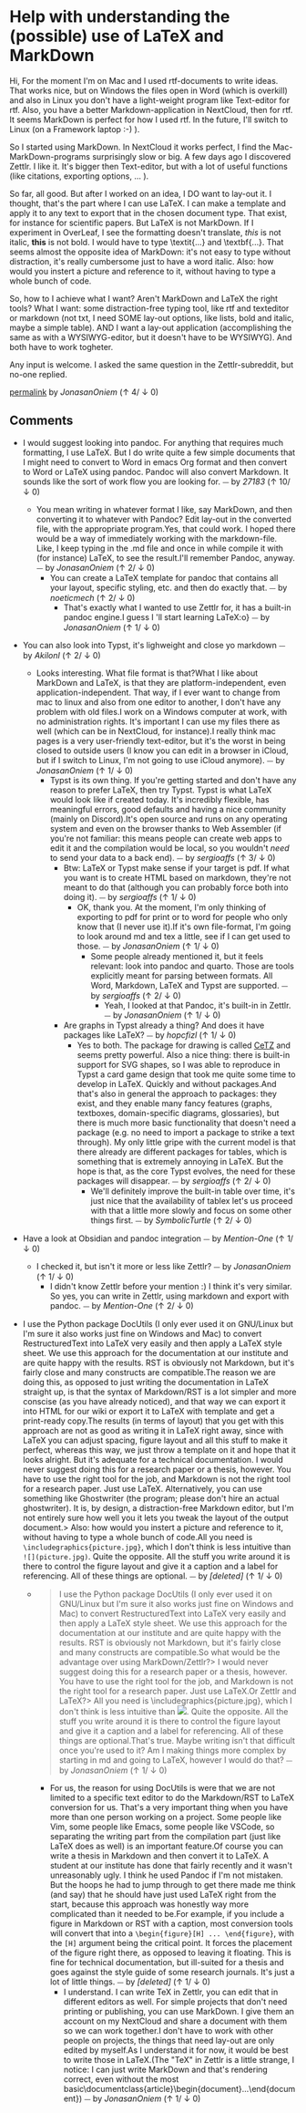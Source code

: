 # Help with understanding the (possible) use of LaTeX and MarkDown

Hi,
For the moment I'm on Mac and I used rtf-documents to write ideas. That works nice, but on Windows the files open in Word (which is overkill) and also in Linux you don't have a light-weight program like Text-editor for rtf. Also, you have a better Markdown-application in NextCloud, then for rtf. It seems MarkDown is perfect for how I used rtf. In the future, I'll switch to Linux (on a Framework laptop :-) ).

So I started using MarkDown. In NextCloud it works perfect, I find the Mac-MarkDown-programs surprisingly slow or big. A few days ago I discovered Zettlr. I like it. It's bigger then Text-editor, but with a lot of useful functions (like citations, exporting options, ... ).

So far, all good. But after I worked on an idea, I DO want to lay-out it. I thought, that's the part where I can use LaTeX. I can make a template and apply it to any text to export that in the chosen document type. That exist, for instance for scientific papers.
But LaTeX is not MarkDown. If I experiment in OverLeaf, I see the formatting doesn't translate, _this_ is not italic, **this** is not bold. I would have to type \textit{...} and \textbf{...}.
That seems almost the opposite idea of MarkDown: it's not easy to type without distraction, it's really cumbersome just to have a word italic. Also: how would you instert a picture and reference to it, without having to type a whole bunch of code.

So, how to I achieve what I want? Aren't MarkDown and LaTeX the right tools?
What I want: some distraction-free typing tool, like rtf and texteditor or markdown (not txt, I need SOME lay-out options, like lists, bold and italic, maybe a simple table). AND I want a lay-out application (accomplishing the same as with a WYSIWYG-editor, but it doesn't have to be WYSIWYG). And both have to work togheter.

Any input is welcome. I asked the same question in the Zettlr-subreddit, but no-one replied.

[permalink](http://reddit.com/r/LaTeX/comments/16mmpxo/help_with_understanding_the_possible_use_of_latex/)
by *JonasanOniem* (↑ 4/ ↓ 0)

## Comments

- I would suggest looking into pandoc.  For anything that requires much formatting, I use LaTeX.  But I do write quite a few simple documents that I might need to convert to Word in emacs Org format and then convert to Word or LaTeX using pandoc.  Pandoc will also convert Markdown.  It sounds like the sort of work flow you are looking for. ⏤ by *27183* (↑ 10/ ↓ 0)
	- You mean writing in whatever format I like, say MarkDown, and then converting it to whatever with Pandoc? Edit lay-out in the converted file, with the appropriate program.Yes, that could work. I hoped there would be a way of immediately working with the markdown-file. Like, I keep typing in the .md file and once in while compile it with (for instance) LaTeX, to see the result.I'll remember Pandoc, anyway. ⏤ by *JonasanOniem* (↑ 2/ ↓ 0)
		- You can create a LaTeX template for pandoc that contains all your layout, specific styling, etc. and then do exactly that. ⏤ by *noeticmech* (↑ 2/ ↓ 0)
			- That's exactly what I wanted to use Zettlr for, it has a built-in pandoc engine.I guess I 'll start learning LaTeX:o} ⏤ by *JonasanOniem* (↑ 1/ ↓ 0)

- You can also look into Typst, it's lighweight and close yo markdown ⏤ by *AkilonI* (↑ 2/ ↓ 0)
	- Looks interesting. What file format is that?What I like about MarkDown and LaTeX, is that they are platform-independent, even application-independent. That way, if I ever want to change from mac to linux and also from one editor to another, I don't have any problem with old files.I work on a Windows computer at work, with no administration rights. It's important I can use my files there as well (which can be in NextCloud, for instance).I really think mac pages is a very user-friendly text-editor, but it's the worst in being closed to outside users (I know you can edit in a browser in iCloud, but if I switch to Linux, I'm not going to use iCloud anymore). ⏤ by *JonasanOniem* (↑ 1/ ↓ 0)
		- Typst is its own thing. If you're getting started and don't have any reason to prefer LaTeX, then try Typst. Typst is what LaTeX would look like if created today. It's incredibly flexible, has meaningful errors, good defaults and having a nice community (mainly on Discord).It's open source and runs on any operating system and even on the browser thanks to Web Assembler (if you're not familiar: this means people can create web apps to edit it and the compilation would be local, so you wouldn't _need_ to send your data to a back end). ⏤ by *sergioaffs* (↑ 3/ ↓ 0)
			- Btw: LaTeX or Typst make sense if your target is pdf. If what you want is to create HTML based on markdown, they're not meant to do that (although you can probably force both into doing it). ⏤ by *sergioaffs* (↑ 1/ ↓ 0)
				- OK, thank you. At the moment, I'm only thinking of exporting to pdf for print or to word for people who only know that (I never use it).If it's own file-format, I'm going to look around md and tex a little, see if I can get used to those. ⏤ by *JonasanOniem* (↑ 1/ ↓ 0)
					- Some people already mentioned it, but it feels relevant: look into pandoc and quarto. Those are tools explicitly meant for parsing between formats. All Word, Markdown, LaTeX and Typst are supported. ⏤ by *sergioaffs* (↑ 2/ ↓ 0)
						- Yeah, I looked at that Pandoc, it's built-in in Zettlr. ⏤ by *JonasanOniem* (↑ 1/ ↓ 0)
			- Are graphs in Typst already a thing? And does it have packages like LaTeX? ⏤ by *hopcfizl* (↑ 1/ ↓ 0)
				- Yes to both. The package for drawing is called [CeTZ](https://github.com/johannes-wolf/cetz) and seems pretty powerful. Also a nice thing: there is built-in support for SVG shapes, so I was able to reproduce in Typst a card game design that took me quite some time to develop in LaTeX. Quickly and without packages.And that's also in general the approach to packages: they exist, and they enable many fancy features (graphs, textboxes, domain-specific diagrams, glossaries), but there is much more basic functionality that doesn't need a package (e.g. no need to import a package to strike a text through). My only little gripe with the current model is that there already are different packages for tables, which is something that is extremely annoying in LaTeX. But the hope is that, as the core Typst evolves, the need for these packages will disappear. ⏤ by *sergioaffs* (↑ 2/ ↓ 0)
					- We'll definitely improve the built-in table over time, it's just nice that the availability of tablex let's us proceed with that a little more slowly and focus on some other things first. ⏤ by *SymbolicTurtle* (↑ 2/ ↓ 0)

- Have a look at Obsidian and pandoc integration ⏤ by *Mention-One* (↑ 1/ ↓ 0)
	- I checked it, but isn't it more or less like Zettlr? ⏤ by *JonasanOniem* (↑ 1/ ↓ 0)
		- I didn't know Zettlr before your mention :) I think it's very similar. So yes, you can write in Zettlr, using markdown and export with pandoc. ⏤ by *Mention-One* (↑ 2/ ↓ 0)

- I use the Python package DocUtils (I only ever used it on GNU/Linux but I'm sure it also works just fine on Windows and Mac) to convert RestructuredText into LaTeX very easily and then apply a LaTeX style sheet. We use this approach for the documentation at our institute and are quite happy with the results. RST is obviously not Markdown, but it's fairly close and many constructs are compatible.The reason we are doing this, as opposed to just writing the documentation in LaTeX straight up, is that the syntax of Markdown/RST is a lot simpler and more conscise (as you have already noticed), and that way we can export it into HTML for our wiki or export it to LaTeX with template and get a print-ready copy.The results (in terms of layout) that you get with this approach are not as good as writing it in LaTeX right away, since with LaTeX you can adjust spacing, figure layout and all this stuff to make it perfect, whereas this way, we just throw a template on it and hope that it looks alright. But it's adequate for a technical documentation. I would never suggest doing this for a research paper or a thesis, however. You have to use the right tool for the job, and Markdown is not the right tool for a research paper. Just use LaTeX. Alternatively, you can use something like Ghostwriter (the program; please don't hire an actual ghostwriter). It is, by design, a distraction-free Markdown editor, but I'm not entirely sure how well you it lets you tweak the layout of the output document.> Also: how would you instert a picture and reference to it, without having to type a whole bunch of code.All you need is `\includegraphics{picture.jpg}`, which I don't think is less intuitive than `![](picture.jpg)`. Quite the opposite. All the stuff you write around it is there to control the figure layout and give it a caption and a label for referencing. All of these things are optional. ⏤ by *[deleted]* (↑ 1/ ↓ 0)
	- > I use the Python package DocUtils (I only ever used it on GNU/Linux but I'm sure it also works just fine on Windows and Mac) to convert RestructuredText into LaTeX very easily and then apply a LaTeX style sheet. We use this approach for the documentation at our institute and are quite happy with the results. RST is obviously not Markdown, but it's fairly close and many constructs are compatible.So what would be the advantage over using MarkDown/Zettlr?> I would never suggest doing this for a research paper or a thesis, however. You have to use the right tool for the job, and Markdown is not the right tool for a research paper. Just use LaTeX.Or Zettlr and LaTeX?> All you need is \includegraphics{picture.jpg}, which I don't think is less intuitive than ![](picture.jpg). Quite the opposite. All the stuff you write around it is there to control the figure layout and give it a caption and a label for referencing. All of these things are optional.That's true. Maybe writing isn't that difficult once you're used to it? Am I making things more complex by starting in md and going to LaTeX, however I would do that? ⏤ by *JonasanOniem* (↑ 1/ ↓ 0)
		- For us, the reason for using DocUtils is were that we are not limited to a specific text editor to do the Markdown/RST to LaTeX conversion for us. That's a very important thing when you have more than one person working on a project. Some people like Vim, some people like Emacs, some people like VSCode, so separating the writing part from the compilation part (just like LaTeX does as well) is an important feature.Of course you can write a thesis in Markdown and then convert it to LaTeX. A student at our institute has done that fairly recently and it wasn't unreasonably ugly. I think he used Pandoc if I'm not mistaken. But the hoops he had to jump through to get there made me think (and say) that he should have just used LaTeX right from the start, because this approach was honestly way more complicated than it needed to be.For example, if you include a figure in Markdown or RST with a caption, most conversion tools will convert that into a `\begin{figure}[H] ... \end{figure}`, with the `[H]` argument being the critical point. It forces the placement of the figure right there, as opposed to leaving it floating. This is fine for technical documentation, but ill-suited for a thesis and goes against the style guide of some research journals. It's just a lot of little things. ⏤ by *[deleted]* (↑ 1/ ↓ 0)
			- I understand. I can write TeX in Zettlr, you can edit that in different editors as well. For simple projects that don't need printing or publishing, you can use MarkDown. I give them an account on my NextCloud and share a document with them so we can work together.I don't have to work with other people on projects, the things that need lay-out are only edited by myself.As I understand it for now, it would be best to write those in LaTeX.(The "TeX" in Zettlr is a little strange, I notice: I can just write MarkDown and that's rendering correct, even without the most basic\documentclass{article}\begin{document}...\end{document}) ⏤ by *JonasanOniem* (↑ 1/ ↓ 0)
